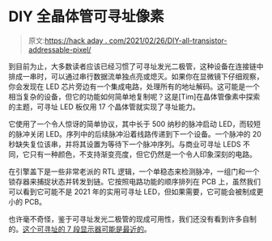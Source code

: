 # DIY 全晶体管可寻址像素

> 原文:[https://hack aday . com/2021/02/26/DIY-all-transistor-addressable-pixel/](https://hackaday.com/2021/02/26/diy-all-transistor-addressable-pixel/)

到目前为止，大多数读者应该已经习惯了可寻址发光二极管，这种设备在连接链中排成一串时，可以通过串行数据流单独点亮或熄灭。如果你在显微镜下仔细观察，你会发现在 LED 芯片旁边有一个集成电路，处理所有的地址解码。这可能是一个相当复杂的设备，但它的功能如何简单地复制呢？这是[Tim]在晶体管像素中探索的主题，可寻址 LED 板仅用 17 个晶体管就实现了寻址能力。

它使用了一个令人惊讶的简单协议，其中长于 500 纳秒的脉冲启动 LED，而较短的脉冲关闭 LED。序列中的后续脉冲沿着线路传递到下一个设备。一个脉冲的 20 秒缺失复位该串，并将其设置为等待下一个脉冲序列。与商业可寻址 LEDS 不同，它只有一种颜色，不支持渐变亮度，但它仍然是一个令人印象深刻的电路。

在引擎盖下是一些非常老派的 RTL 逻辑，一个单稳态来检测脉冲，一组门和一个锁存器来捕捉状态并转发到链。它按照电路功能的顺序排列在 PCB 上，虽然我们可以看到它可能不是 2021 年的实用可寻址 LED，但如果需要，它可能会被制成更小的 PCB。

也许毫不奇怪，鉴于可寻址发光二极管的现成可用性，我们还没有看到许多自制的。[这个可寻址的 7 段显示器可能是最近的](https://hackaday.com/2020/05/16/ultra-cheap-microcontroller-powers-addressable-7-segment-display/)。